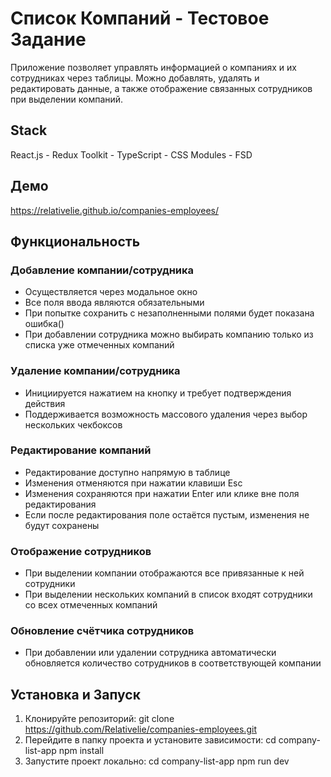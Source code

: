 # Список Компаний - Тестовое Задание
Приложение позволяет управлять информацией о компаниях и их сотрудниках через таблицы. Можно добавлять, удалять и редактировать данные, а также отображение связанных сотрудников при выделении компаний.

## Stack
React.js - Redux Toolkit - TypeScript - CSS Modules - FSD

## Демо
https://relativelie.github.io/companies-employees/

## Функциональность

### Добавление компании/сотрудника
- Осуществляется через модальное окно
- Все поля ввода являются обязательными
- При попытке сохранить с незаполненными полями будет показана ошибка()
- При добавлении сотрудника можно выбирать компанию только из списка уже отмеченных компаний

### Удаление компании/сотрудника
- Инициируется нажатием на кнопку и требует подтверждения действия
- Поддерживается возможность массового удаления через выбор нескольких чекбоксов

### Редактирование компаний
- Редактирование доступно напрямую в таблице
- Изменения отменяются при нажатии клавиши Esc
- Изменения сохраняются при нажатии Enter или клике вне поля редактирования
- Если после редактирования поле остаётся пустым, изменения не будут сохранены

### Отображение сотрудников
- При выделении компании отображаются все привязанные к ней сотрудники
- При выделении нескольких компаний в список входят сотрудники со всех отмеченных компаний

### Обновление счётчика сотрудников
- При добавлении или удалении сотрудника автоматически обновляется количество сотрудников в соответствующей компании

## Установка и Запуск

1. Клонируйте репозиторий:
   git clone https://github.com/Relativelie/companies-employees.git
2. Перейдите в папку проекта и установите зависимости:
   cd company-list-app
   npm install
3. Запустите проект локально:
   cd company-list-app
   npm run dev
